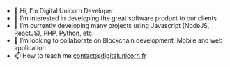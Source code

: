 - 👋 Hi, I’m Digital Unicorn Developer 
- 👀 I’m interested in developing the great software product to our clients
- 🌱 I’m currently developing many projects using Javascript (NodeJS, ReactJS), PHP, Python, etc.
- 💞️ I’m looking to collaborate on Blockchain development, Mobile and web application 
- 📫 How to reach me contact@digitalunicorn.fr 

<!---
digitalunicornfr/digitalunicornfr is a ✨ special ✨ repository because its `README.md` (this file) appears on your GitHub profile.
You can click the Preview link to take a look at your changes.
--->
